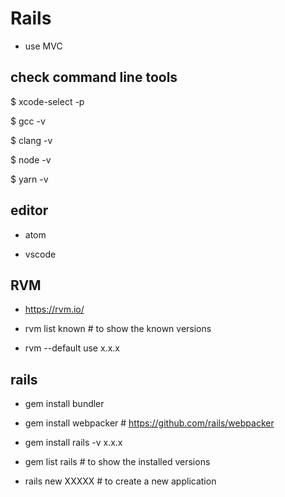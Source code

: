 # Rails

- use MVC



## check command line tools

$ xcode-select -p

$ gcc -v

$ clang -v

$ node -v

$ yarn -v

## editor

- atom

- vscode

## RVM

- https://rvm.io/

- rvm list known # to show the known versions

- rvm --default use x.x.x

## rails

- gem install bundler

- gem install webpacker   # https://github.com/rails/webpacker

- gem install rails -v x.x.x

- gem list rails # to show the installed versions


- rails new XXXXX # to create a new application
